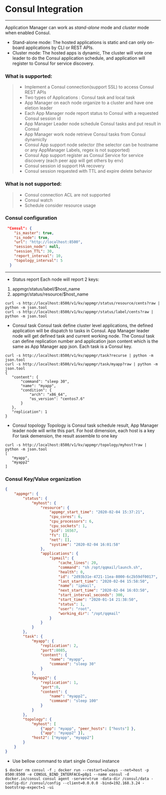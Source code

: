 # Consul Integration

------

Application Manager can work as *stand-alone* mode and *cluster* mode when enabled Consul.
- Stand-alone mode: The hosted applications is static and can only on-board applications by CLI or REST APIs.
- Cluster mode: The hosted apps is dynamic, The cluster will vote one leader to do the Consul application schedule, and application will register to Consul for service discovery.

### What is supported:

> * Implement a Consul connection(support SSL) to access Consul REST APIs
> * Two types of Applications : Consul task and local task
> * App Manager on each node organize to a cluster and have one eletion leader
> * Each App Manager node report status to Consul with a requested Consul session id
> * App Manager Leader node schedule Consul tasks and put result in Consul
> * App Manager work node retrieve Consul tasks from Consul dynamiclly
> * Consul App support node selector (the selector can be hostname or any AppManager Labels, regex is not supported)
> * Consul App support register as Consul Service for service discovery (each peer app will get others by env)
> * Consul session id support HA recovery
> * Consul session requested with TTL and expire delete behavior

### What is **not** supported:
> * Consul connection ACL are not supported
> * Consul watch
> * Schedule consider resource usage

### Consul configuration

```json
 "Consul": {
    "is_master": true,
    "is_node": true,
    "url": "http://localhost:8500",
    "session_node": null,
    "session_TTL": 30,
    "report_interval": 10,
    "topology_interval": 5
  }
```

------


- Status report
 Each node will report 2 keys:
 1. appmgr/status/label/$host_name
 2. appmgr/status/resource/$host_name

 ```shell
 curl -s http://localhost:8500/v1/kv/appmgr/status/resource/cents?raw | python -m json.tool
 curl -s http://localhost:8500/v1/kv/appmgr/status/label/cents?raw | python -m json.tool
 
 ```

- Consul task
 Consul task define cluster level applications, the defined application will be dispatch to tasks in Consul.
 App Manager leader node will get defined task and current working node. The Consul task can define replication number and 
 application json content which is the same as App Manager app json.
 Each task is a Consul key.
 ```shell
 curl -s http://localhost:8500/v1/kv/appmgr/task?recurse | python -m json.tool 
 curl -s http://localhost:8500/v1/kv/appmgr/task/myapp?raw | python -m json.tool        
{
    "content": {
        "command": "sleep 30",
        "name": "myapp",
		"condition": {
			"arch": "x86_64",
			"os_version": "centos7.6"
		}
    },
    "replication": 1
}
 ```

- Consul topology
 Topology is Consul task schedule result, App Manager leader node will write this part.
   For host dimension, each host is a key
   For task demension, the result assemble to one key

 ```shell
 curl -s http://localhost:8500/v1/kv/appmgr/topology/myhost?raw | python -m json.tool  
[
    "myapp",
    "myapp2"
]
 ```

 ### Consul Key/Value organization
```json
{
	"appmgr": {
		"status": {
			"myhost": {
				"resource": {
					"appmgr_start_time": "2020-02-04 15:37:21",
					"cpu_cores": 6,
					"cpu_processors": 6,
					"cpu_sockets": 1,
					"pid": 16567,
					"fs": [],
					"net": [],
					"systime": "2020-02-04 16:01:58"
				},
				"applications": {
					"ipmail": {
						"cache_lines": 20,
						"command": "sh /opt/qqmail/launch.sh",
						"health": 0,
						"id": "2d93b31e-4721-11ea-8000-6c2b59df0017",
						"last_start_time": "2020-02-04 15:58:50",
						"name": "ipmail",
						"next_start_time": "2020-02-04 16:03:50",
						"start_interval_seconds": 300,
						"start_time": "2020-01-14 21:38:50",
						"status": 1,
						"user": "root",
						"working_dir": "/opt/qqmail"
					}
				}
			}
		},
		"task": {
			"myapp": {
				"replication": 2,
				"port":8085,
				"content": {
					"name": "myapp",
					"command": "sleep 30"
				}
			},
			"myapp2": {
				"replication": 1,
				"port":0,
				"content": {
					"name": "myapp2",
					"command": "sleep 100"
				}
			}
		},
		"topology": {
			"myhost": [ 
			    {"app": "myapp", "peer_hosts": ["hosts"] },
				{"app": "myapp2" }],
			"host2": ["myapp", "myapp2"]
		}
	}
}
```
 
- Use bellow command to start single Consul instance
```shell
$ docker rm consul -f ; docker run --restart=always --net=host -p 8500:8500 -e CONSUL_BIND_INTERFACE=p8p1 --name consul -d docker.io/consul consul agent -server=true -data-dir /consul/data -config-dir /consul/config --client=0.0.0.0 -bind=192.168.3.24 -bootstrap-expect=1 -ui
```